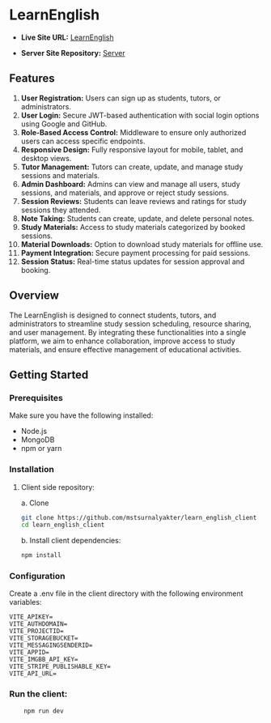 # LearnEnglish

- **Live Site URL:** [LearnEnglish](https://learn-english-e286d.web.app)

- **Server Site Repository:** [Server](https://github.com/mstsurnalyakter/learn_english_server)

## Features
1. **User Registration:** Users can sign up as students, tutors, or administrators.
2. **User Login:** Secure JWT-based authentication with social login options using Google and GitHub.
3. **Role-Based Access Control:** Middleware to ensure only authorized users can access specific endpoints.
4. **Responsive Design:** Fully responsive layout for mobile, tablet, and desktop views.
5. **Tutor Management:** Tutors can create, update, and manage study sessions and materials.
6. **Admin Dashboard:** Admins can view and manage all users, study sessions, and materials, and approve or reject study sessions.
7. **Session Reviews:** Students can leave reviews and ratings for study sessions they attended.
8. **Note Taking:** Students can create, update, and delete personal notes.
9. **Study Materials:** Access to study materials categorized by booked sessions.
10. **Material Downloads:** Option to download study materials for offline use.
11. **Payment Integration:** Secure payment processing for paid sessions.
12. **Session Status:** Real-time status updates for session approval and booking.

## Overview
The LearnEnglish is designed to connect students, tutors, and administrators to streamline study session scheduling, resource sharing, and user management. By integrating these functionalities into a single platform, we aim to enhance collaboration, improve access to study materials, and ensure effective management of educational activities.


## Getting Started

### Prerequisites

Make sure you have the following installed:

- Node.js
- MongoDB
- npm or yarn

### Installation

1. Client side repository:

    a. Clone
    ```sh
    git clone https://github.com/mstsurnalyakter/learn_english_client
    cd learn_english_client
    ```

    b. Install client dependencies:

    ```sh
    npm install
    ```


### Configuration

Create a .env file in the client directory with the following environment variables:

```env
VITE_APIKEY=
VITE_AUTHDOMAIN=
VITE_PROJECTID=
VITE_STORAGEBUCKET=
VITE_MESSAGINGSENDERID=
VITE_APPID=
VITE_IMGBB_API_KEY=
VITE_STRIPE_PUBLISHABLE_KEY=
VITE_API_URL=
```

### Run the client:

```sh
    npm run dev
```
